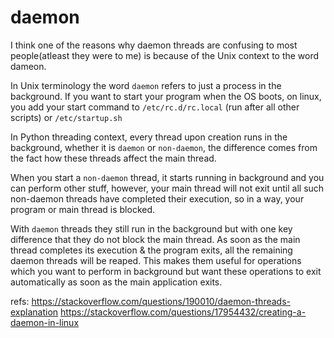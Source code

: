 # daemon

I think one of the reasons why daemon threads are confusing to most people(atleast they were to me) is because of the Unix context to the word dameon.

In Unix terminology the word `daemon` refers to just a process in the background. If you want to start your program when the OS boots, on linux, you add your start command to `/etc/rc.d/rc.local` (run after all other scripts) or `/etc/startup.sh`

In Python threading context, every thread upon creation runs in the background, whether it is `daemon` or `non-daemon`, the difference comes from the fact how these threads affect the main thread.

When you start a `non-daemon` thread, it starts running in background and you can perform other stuff, however, your main thread will not exit until all such non-daemon threads have completed their execution, so in a way, your program or main thread is blocked.

With `daemon` threads they still run in the background but with one key difference that they do not block the main thread. As soon as the main thread completes its execution & the program exits, all the remaining daemon threads will be reaped. This makes them useful for operations which you want to perform in background but want these operations to exit automatically as soon as the main application exits.

refs:
https://stackoverflow.com/questions/190010/daemon-threads-explanation
https://stackoverflow.com/questions/17954432/creating-a-daemon-in-linux